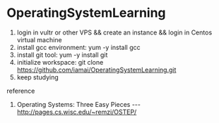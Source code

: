 # OperatingSystemLearning

1. login in vultr or other VPS && create an instance && login in Centos virtual machine
2. install gcc environment: yum -y install gcc
3. install git tool: yum -y install git
4. initialize workspace: git clone https://github.com/iamai/OperatingSystemLearning.git
5. keep studying

reference
1. Operating Systems: Three Easy Pieces --- http://pages.cs.wisc.edu/~remzi/OSTEP/
